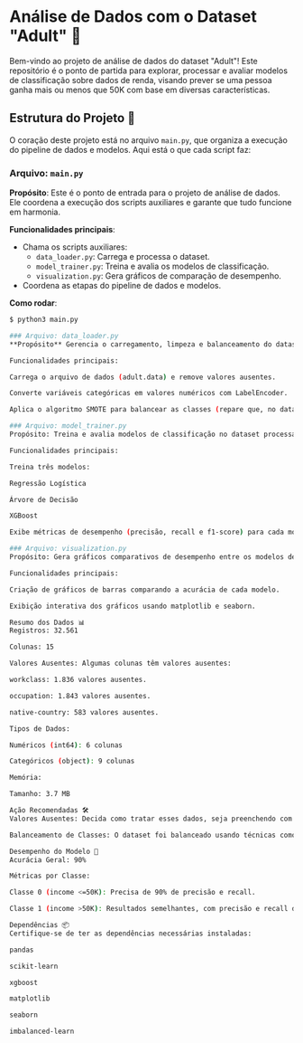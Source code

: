 # Análise de Dados com o Dataset "Adult" 🚀

Bem-vindo ao projeto de análise de dados do dataset "Adult"! Este repositório é o ponto de partida para explorar, processar e avaliar modelos de classificação sobre dados de renda, visando prever se uma pessoa ganha mais ou menos que 50K com base em diversas características.

## Estrutura do Projeto 🎯

O coração deste projeto está no arquivo `main.py`, que organiza a execução do pipeline de dados e modelos. Aqui está o que cada script faz:

### Arquivo: `main.py`
**Propósito**: Este é o ponto de entrada para o projeto de análise de dados. Ele coordena a execução dos scripts auxiliares e garante que tudo funcione em harmonia.

**Funcionalidades principais**:
- Chama os scripts auxiliares:
  - `data_loader.py`: Carrega e processa o dataset.
  - `model_trainer.py`: Treina e avalia os modelos de classificação.
  - `visualization.py`: Gera gráficos de comparação de desempenho.
- Coordena as etapas do pipeline de dados e modelos.

**Como rodar**:
```bash
$ python3 main.py

### Arquivo: data_loader.py
**Propósito** Gerencia o carregamento, limpeza e balanceamento do dataset "Adult".

Funcionalidades principais:

Carrega o arquivo de dados (adult.data) e remove valores ausentes.

Converte variáveis categóricas em valores numéricos com LabelEncoder.

Aplica o algoritmo SMOTE para balancear as classes (repare que, no dataset original, temos um desbalanceamento entre as classes).

### Arquivo: model_trainer.py
Propósito: Treina e avalia modelos de classificação no dataset processado.

Funcionalidades principais:

Treina três modelos:

Regressão Logística

Árvore de Decisão

XGBoost

Exibe métricas de desempenho (precisão, recall e f1-score) para cada modelo.

### Arquivo: visualization.py
Propósito: Gera gráficos comparativos de desempenho entre os modelos de classificação.

Funcionalidades principais:

Criação de gráficos de barras comparando a acurácia de cada modelo.

Exibição interativa dos gráficos usando matplotlib e seaborn.

Resumo dos Dados 📊
Registros: 32.561

Colunas: 15

Valores Ausentes: Algumas colunas têm valores ausentes:

workclass: 1.836 valores ausentes.

occupation: 1.843 valores ausentes.

native-country: 583 valores ausentes.

Tipos de Dados:

Numéricos (int64): 6 colunas

Categóricos (object): 9 colunas

Memória:

Tamanho: 3.7 MB

Ação Recomendadas 🛠️
Valores Ausentes: Decida como tratar esses dados, seja preenchendo com a moda ou média ou removendo as linhas.

Balanceamento de Classes: O dataset foi balanceado usando técnicas como SMOTE, garantindo que as classes "income <=50K" e "income >50K" tenham o mesmo número de registros.

Desempenho do Modelo 💪
Acurácia Geral: 90%

Métricas por Classe:

Classe 0 (income <=50K): Precisa de 90% de precisão e recall.

Classe 1 (income >50K): Resultados semelhantes, com precisão e recall de 89-90%.

Dependências 📦
Certifique-se de ter as dependências necessárias instaladas:

pandas

scikit-learn

xgboost

matplotlib

seaborn

imbalanced-learn
